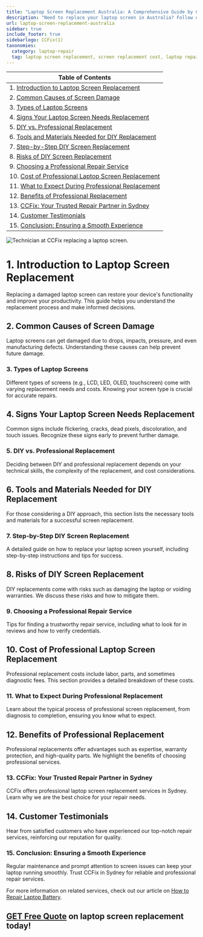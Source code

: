 ```yaml
---
title: "Laptop Screen Replacement Australia: A Comprehensive Guide by CCFix"
description: "Need to replace your laptop screen in Australia? Follow our detailed guide to understand the process and costs involved. Visit CCFix in Sydney for professional assistance or get a free quote online!"
url: laptop-screen-replacement-australia
sidebar: true
include_footer: true
sidebarlogo: CCFix(1)
taxonomies:
  category: laptop-repair
  tag: laptop screen replacement, screen replacement cost, laptop repair, Australia, Sydney
---
```


| **Table of Contents**                                               |
|---------------------------------------------------------------------|
| 1. [Introduction to Laptop Screen Replacement](#1-introduction-to-laptop-screen-replacement) |
| 2. [Common Causes of Screen Damage](#2-common-causes-of-screen-damage) |
| 3. [Types of Laptop Screens](#3-types-of-laptop-screens) |
| 4. [Signs Your Laptop Screen Needs Replacement](#4-signs-your-laptop-screen-needs-replacement) |
| 5. [DIY vs. Professional Replacement](#5-diy-vs-professional-replacement) |
| 6. [Tools and Materials Needed for DIY Replacement](#6-tools-and-materials-needed-for-diy-replacement) |
| 7. [Step-by-Step DIY Screen Replacement](#7-step-by-step-diy-screen-replacement) |
| 8. [Risks of DIY Screen Replacement](#8-risks-of-diy-screen-replacement) |
| 9. [Choosing a Professional Repair Service](#9-choosing-a-professional-repair-service) |
| 10. [Cost of Professional Laptop Screen Replacement](#10-cost-of-professional-laptop-screen-replacement) |
| 11. [What to Expect During Professional Replacement](#11-what-to-expect-during-professional-replacement) |
| 12. [Benefits of Professional Replacement](#12-benefits-of-professional-replacement) |
| 13. [CCFix: Your Trusted Repair Partner in Sydney](#13-ccfix-your-trusted-repair-partner-in-sydney) |
| 14. [Customer Testimonials](#14-customer-testimonials) |
| 15. [Conclusion: Ensuring a Smooth Experience](#15-conclusion-ensuring-a-smooth-experience) |

![Technician at CCFix replacing a laptop screen.](/images/laptop-screen-replacement-australia.webp "CCFix technician replacing a laptop screen, showcasing expert repair services in a professional environment.")

# **1. Introduction to Laptop Screen Replacement**
Replacing a damaged laptop screen can restore your device's functionality and improve your productivity. This guide helps you understand the replacement process and make informed decisions.

## **2. Common Causes of Screen Damage**
Laptop screens can get damaged due to drops, impacts, pressure, and even manufacturing defects. Understanding these causes can help prevent future damage.

### **3. Types of Laptop Screens**
Different types of screens (e.g., LCD, LED, OLED, touchscreen) come with varying replacement needs and costs. Knowing your screen type is crucial for accurate repairs.

## **4. Signs Your Laptop Screen Needs Replacement**
Common signs include flickering, cracks, dead pixels, discoloration, and touch issues. Recognize these signs early to prevent further damage.

### **5. DIY vs. Professional Replacement**
Deciding between DIY and professional replacement depends on your technical skills, the complexity of the replacement, and cost considerations.

## **6. Tools and Materials Needed for DIY Replacement**
For those considering a DIY approach, this section lists the necessary tools and materials for a successful screen replacement.

### **7. Step-by-Step DIY Screen Replacement**
A detailed guide on how to replace your laptop screen yourself, including step-by-step instructions and tips for success.

## **8. Risks of DIY Screen Replacement**
DIY replacements come with risks such as damaging the laptop or voiding warranties. We discuss these risks and how to mitigate them.

### **9. Choosing a Professional Repair Service**
Tips for finding a trustworthy repair service, including what to look for in reviews and how to verify credentials.

## **10. Cost of Professional Laptop Screen Replacement**
Professional replacement costs include labor, parts, and sometimes diagnostic fees. This section provides a detailed breakdown of these costs.

### **11. What to Expect During Professional Replacement**
Learn about the typical process of professional screen replacement, from diagnosis to completion, ensuring you know what to expect.

## **12. Benefits of Professional Replacement**
Professional replacements offer advantages such as expertise, warranty protection, and high-quality parts. We highlight the benefits of choosing professional services.

### **13. CCFix: Your Trusted Repair Partner in Sydney**
CCFix offers professional laptop screen replacement services in Sydney. Learn why we are the best choice for your repair needs.

## **14. Customer Testimonials**
Hear from satisfied customers who have experienced our top-notch repair services, reinforcing our reputation for quality.

### **15. Conclusion: Ensuring a Smooth Experience**
Regular maintenance and prompt attention to screen issues can keep your laptop running smoothly. Trust CCFix in Sydney for reliable and professional repair services.

For more information on related services, check out our article on [How to Repair Laptop Battery](https://ccfix.com.au/how-to-repair-laptop-battery).

 ## [GET Free Quote](https://form.jotform.com/241402975332857) on laptop screen replacement today!
